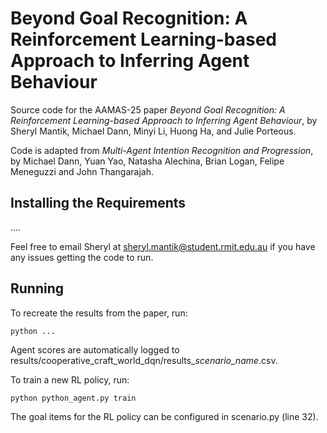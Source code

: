 # Beyond Goal Recognition: A Reinforcement Learning-based Approach to Inferring Agent Behaviour

Source code for the AAMAS-25 paper *Beyond Goal Recognition: A Reinforcement Learning-based Approach to Inferring Agent Behaviour*,
by Sheryl Mantik, Michael Dann, Minyi Li, Huong Ha, and Julie Porteous.

Code is adapted from *Multi-Agent Intention Recognition and Progression*, by Michael Dann, Yuan Yao, Natasha Alechina, Brian Logan, Felipe Meneguzzi and John Thangarajah.

## Installing the Requirements

....

Feel free to email Sheryl at sheryl.mantik@student.rmit.edu.au if you have any issues getting the code to run.

## Running

To recreate the results from the paper, run:

```python ...```

Agent scores are automatically logged to results/cooperative_craft_world_dqn/results_*scenario_name*.csv.

To train a new RL policy, run:

```python python_agent.py train```

The goal items for the RL policy can be configured in scenario.py (line 32).

